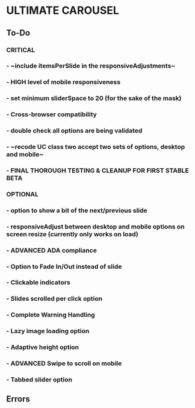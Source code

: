 # ULTIMATE CAROUSEL

## To-Do

### CRITICAL

### - ~include itemsPerSlide in the responsiveAdjustments~

### - HIGH level of mobile responsiveness

### - set minimum sliderSpace to 20 (for the sake of the mask)

### - Cross-browser compatibility

### - double check all options are being validated

### - ~recode UC class two accept two sets of options, desktop and mobile~

### - FINAL THOROUGH TESTING & CLEANUP FOR FIRST STABLE BETA

### OPTIONAL

### - option to show a bit of the next/previous slide

### - responsiveAdjust between desktop and mobile options on screen resize (currently only works on load)

### - ADVANCED ADA compliance

### - Option to Fade In/Out instead of slide

### - Clickable indicators

### - Slides scrolled per click option

### - Complete Warning Handling

### - Lazy image loading option

### - Adaptive height option

### - ADVANCED Swipe to scroll on mobile

### - Tabbed slider option

## Errors
